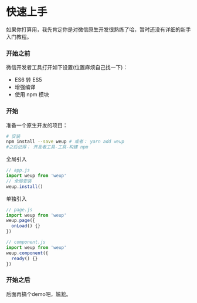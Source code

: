 # 快速上手

如果你打算用，我先肯定你是对微信原生开发很熟练了哈，暂时还没有详细的新手入门教程。

### 开始之前

微信开发者工具打开如下设置(位置麻烦自己找一下)：

- ES6 转 ES5
- 增强编译
- 使用 npm 模块

### 开始

准备一个原生开发的项目：

```bash
# 安装
npm install --save weup # 或者： yarn add weup
#之后记得： 开发者工具-工具-构建 npm
```

全局引入

```javascript
// app.js
import weup from 'weup'
// 全局安装
weup.install()
```

单独引入

```javascript
// page.js
import weup from 'weup'
weup.page({
  onLoad() {}
})

// component.js
import weup from 'weup'
weup.component({
  ready() {}
})
```

### 开始之后
后面再搞个demo吧，尴尬。